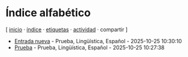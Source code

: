 # Índice alfabético
[ [inicio](https://github.com/jucardus/jucardus.github.io/blob/main/index.md) · [índice](https://github.com/jucardus/jucardus.github.io/blob/main/indices/indice.md) · [etiquetas](https://github.com/jucardus/jucardus.github.io/blob/main/indices/etiquetas.md) · [actividad](https://github.com/jucardus/jucardus.github.io/blob/main/indices/actividad.md) · compartir ]

* [Entrada nueva](https://github.com/jucardus/jucardus.github.io/blob/main/prueba/entrada-nueva.md) - Prueba, Lingüística, Español - 2025-10-25 10:30:10
* [Prueba](https://github.com/jucardus/jucardus.github.io/blob/main/prueba/prueba.md) - Prueba, Lingüística, Español - 2025-10-25 10:27:38